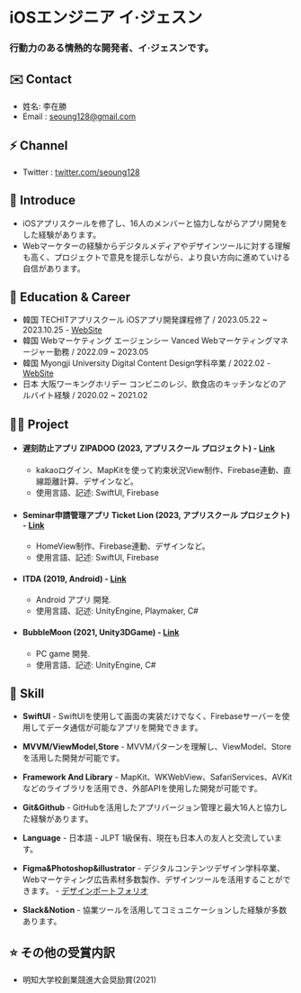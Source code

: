 iOSエンジニア イ·ジェスン
==============

### 行動力のある情熱的な開発者、イ·ジェスンです。

✉️ Contact
-------

*   姓名: 李在勝 
*   Email : [seoung128@gmail.com](seoung128@gmail.com)

⚡️ Channel
-------

*   Twitter : [twitter.com/seoung128](https://twitter.com/seoung128)

🤗 Introduce
-------

- iOSアプリスクールを修了し、16人のメンバーと協力しながらアプリ開発をした経験があります。 
- Webマーケターの経験からデジタルメディアやデザインツールに対する理解も高く、プロジェクトで意見を提示しながら、より良い方向に進めていける自信があります。

🏫 Education & Career
-------

*   韓国 TECHITアプリスクール iOSアプリ開発課程修了 / 2023.05.22 ~ 2023.10.25 - [WebSite](https://techit.education/school/kdt-app-3rd)
*   韓国 Webマーケティング エージェンシー Vanced Webマーケティングマネージャー勤務 / 2022.09 ~ 2023.05
*   韓国 Myongji University Digital Content Design学科卒業 / 2022.02 - [WebSite](https://www.mju.ac.kr/mjukr/667/subview.do)
*   日本 大阪ワーキングホリデー コンビニのレジ、飲食店のキッチンなどのアルバイト経験 / 2020.02 ~ 2021.02

🧑‍💻 Project
-------

*   #### 遅刻防止アプリ ZIPADOO (2023, アプリスクール プロジェクト) - [Link](https://github.com/JASONLEE-hub/ZIPADOO-in-TECHIT)
    *   kakaoログイン、MapKitを使って約束状況View制作、Firebase連動、直線距離計算、デザインなど。 
    *   使用言語、記述: SwiftUI, Firebase
*   #### Seminar申請管理アプリ Ticket Lion (2023, アプリスクール プロジェクト) - [Link](https://github.com/JASONLEE-hub/Seminar-application-in-TECHIT)
    *   HomeView制作、Firebase連動、デザインなど。 
    *   使用言語、記述: SwiftUI, Firebase
*   #### ITDA (2019, Android) - [Link](https://github.com/JASONLEE-hub/ITDA)
    *   Android アプリ 開発. 
    *   使用言語、記述: UnityEngine, Playmaker, C#
*   #### BubbleMoon (2021, Unity3DGame) - [Link](https://github.com/JASONLEE-hub/Bubble-Moon-Project)
    *   PC game 開発. 
    *   使用言語、記述: UnityEngine, C#

🍏 Skill
-----

*   **SwiftUI** - SwiftUIを使用して画面の実装だけでなく、Firebaseサーバーを使用してデータ通信が可能なアプリを開発できます。

*   **MVVM/ViewModel,Store** - MVVMパターンを理解し、ViewModel、Storeを活用した開発が可能です。

*   **Framework And Library** - MapKit、WKWebView、SafariServices、AVKitなどのライブラリを活用でき、外部APIを使用した開発が可能です。

*   **Git&Github** - GitHubを活用したアプリバージョン管理と最大16人と協力した経験があります。

*   **Language** - 日本語 - JLPT 1級保有、現在も日本人の友人と交流しています。

*   **Figma&Photoshop&illustrator** - デジタルコンテンツデザイン学科卒業、Webマーケティング広告素材多数製作、デザインツールを活用することができます。 - [デザインポートフォリオ](https://www.figma.com/file/UnhxIJ4jyHKKqpUI1zxeXB/%ED%8F%AC%ED%8A%B8%ED%8F%B4%EB%A6%AC%EC%98%A4?type=design&node-id=212%3A118&mode=design&t=WKV6wBVlV5jWTyNT-1)

*   **Slack&Notion** - 協業ツールを活用してコミュニケーションした経験が多数あります。

⭐️ その他の受賞内訳
--------

*   明知大学校創業競進大会奨励賞(2021)
